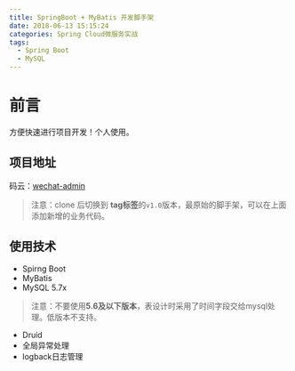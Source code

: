 ```yaml
---
title: SpringBoot + MyBatis 开发脚手架
date: 2018-06-13 15:15:24
categories: Spring Cloud微服务实战
tags:
  - Spring Boot
  - MySQL
---
```


# 前言  

方便快速进行项目开发！个人使用。  

## 项目地址  

码云：[wechat-admin](https://gitee.com/ddebug/wechat-admin)  

> 注意：clone 后切换到 **tag标签**的``v1.0``版本，最原始的脚手架，可以在上面添加新增的业务代码。  

## 使用技术  

* Spirng Boot  
* MyBatis  
* MySQL 5.7x  
> 注意：不要使用**5.6及以下版本**，表设计时采用了时间字段交给mysql处理。低版本不支持。  

* Druid  
* 全局异常处理  
* logback日志管理  



  
